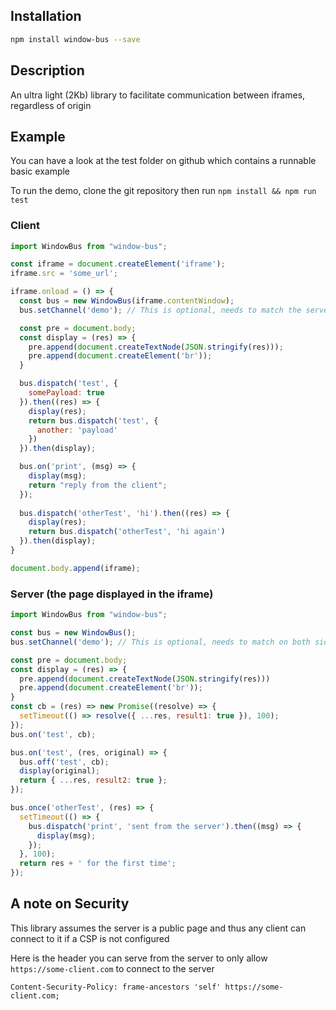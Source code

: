 ## Installation

```bash
npm install window-bus --save
```
## Description

An ultra light (2Kb) library to facilitate communication between iframes, regardless of origin

## Example

You can have a look at the test folder on github which contains a runnable basic example

To run the demo, clone the git repository then run ```npm install && npm run test```

### Client
```js
import WindowBus from "window-bus";

const iframe = document.createElement('iframe');
iframe.src = 'some_url';

iframe.onload = () => {
  const bus = new WindowBus(iframe.contentWindow);
  bus.setChannel('demo'); // This is optional, needs to match the server

  const pre = document.body;
  const display = (res) => {
    pre.append(document.createTextNode(JSON.stringify(res)));
    pre.append(document.createElement('br'));
  }

  bus.dispatch('test', {
    somePayload: true
  }).then((res) => {
    display(res);
    return bus.dispatch('test', {
      another: 'payload'
    })
  }).then(display);

  bus.on('print', (msg) => {
    display(msg);
    return "reply from the client";
  });
  
  bus.dispatch('otherTest', 'hi').then((res) => {
    display(res);
    return bus.dispatch('otherTest', 'hi again')
  }).then(display);
}

document.body.append(iframe);
```

### Server (the page displayed in the iframe)
```js
import WindowBus from "window-bus";

const bus = new WindowBus();
bus.setChannel('demo'); // This is optional, needs to match on both sides

const pre = document.body;
const display = (res) => {
  pre.append(document.createTextNode(JSON.stringify(res)))
  pre.append(document.createElement('br'));
}
const cb = (res) => new Promise((resolve) => {
  setTimeout(() => resolve({ ...res, result1: true }), 100);
});
bus.on('test', cb);

bus.on('test', (res, original) => {
  bus.off('test', cb);
  display(original);
  return { ...res, result2: true };
});

bus.once('otherTest', (res) => {
  setTimeout(() => {
    bus.dispatch('print', 'sent from the server').then((msg) => {
      display(msg);
    });
  }, 100);
  return res + ' for the first time';
});
```

## A note on Security

This library assumes the server is a public page and thus any client can connect to it if a CSP is not configured

Here is the header you can serve from the server to only allow `https://some-client.com` to connect to the server
```
Content-Security-Policy: frame-ancestors 'self' https://some-client.com;
```

